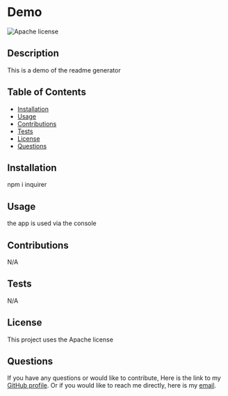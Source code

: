 # Demo
  ![Apache license](https://img.shields.io/badge/license-Apache-blue)

  ## Description

  This is a demo of the readme generator

  ## Table of Contents

  - [Installation](#installation)
  - [Usage](#usage)
  - [Contributions](#contributions)
  - [Tests](#tests)
  - [License](#license)
  - [Questions](#questions)

  ## Installation

  npm i inquirer

  ## Usage

  the app is used via the console

  ## Contributions

  N/A

  ## Tests

  N/A

  ## License

  This project uses the Apache license

  ## Questions

  If you have any questions or would like to contribute, Here is the link to my [GitHub profile](https://github.com/maxstump13). Or if you would like to reach me directly, here is my [email](mailto:stumpmaximilian@gmail.com).

